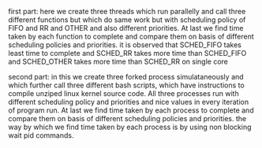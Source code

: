 first part:
    here we create three threads which run parallelly and call three different functions but which 
    do same work but with scheduling policy of FIFO and RR and OTHER and also different priorities.
    At last we find time taken by each function to complete and compare them on basis of different
    scheduling policies and priorities.
    it is observed that SCHED_FIFO takes least time to complete and SCHED_RR takes more time than
    SCHED_FIFO and SCHED_OTHER takes more time than SCHED_RR on single core 

second part:
    in this we create three forked process simulataneously and which further call three different bash scripts, which have 
    instructions to compile unziped linux kernel source code. All three processes run with different scheduling policy and
    priorities and nice values in every iteration of program run. At last we find time taken by each process to complete and compare them on basis of different
    scheduling policies and priorities. the way by which we find time taken by each process is by using non blocking wait pid commands.